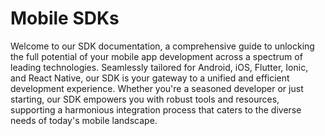 # Mobile SDKs

Welcome to our SDK documentation, a comprehensive guide to unlocking the full potential of your mobile app development
across a spectrum of leading technologies. Seamlessly tailored for Android, iOS, Flutter, Ionic, and React Native, our
SDK is your gateway to a unified and efficient development experience. Whether you're a seasoned developer or just
starting, our SDK empowers you with robust tools and resources, supporting a harmonious integration process that caters
to the diverse needs of today's mobile landscape.